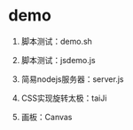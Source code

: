 # demo

1. 脚本测试：demo.sh

2. 脚本测试：jsdemo.js

3. 简易nodejs服务器：server.js

4. CSS实现旋转太极：taiJi

5. 画板：Canvas
